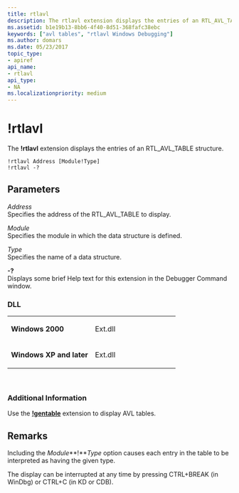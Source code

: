 ```yaml
---
title: rtlavl
description: The rtlavl extension displays the entries of an RTL_AVL_TABLE structure.
ms.assetid: b1e19b13-8bb6-4f40-8d51-368fafc38ebc
keywords: ["avl tables", "rtlavl Windows Debugging"]
ms.author: domars
ms.date: 05/23/2017
topic_type:
- apiref
api_name:
- rtlavl
api_type:
- NA
ms.localizationpriority: medium
---
```


# !rtlavl


The **!rtlavl** extension displays the entries of an RTL\_AVL\_TABLE structure.

```
!rtlavl Address [Module!Type]
!rtlavl -?
```

## <span id="Parameters"></span><span id="parameters"></span><span id="PARAMETERS"></span>Parameters


<span id="_______Address______"></span><span id="_______address______"></span><span id="_______ADDRESS______"></span> *Address*   
Specifies the address of the RTL\_AVL\_TABLE to display.

<span id="_______Module______"></span><span id="_______module______"></span><span id="_______MODULE______"></span> *Module*   
Specifies the module in which the data structure is defined.

<span id="_______Type______"></span><span id="_______type______"></span><span id="_______TYPE______"></span> *Type*   
Specifies the name of a data structure.

<span id="_______-_______"></span> **-?**   
Displays some brief Help text for this extension in the Debugger Command window.

### <span id="DLL"></span><span id="dll"></span>DLL

<table>
<colgroup>
<col width="50%" />
<col width="50%" />
</colgroup>
<tbody>
<tr class="odd">
<td align="left"><p><strong>Windows 2000</strong></p></td>
<td align="left"><p>Ext.dll</p></td>
</tr>
<tr class="even">
<td align="left"><p><strong>Windows XP and later</strong></p></td>
<td align="left"><p>Ext.dll</p></td>
</tr>
</tbody>
</table>

 

### <span id="Additional_Information"></span><span id="additional_information"></span><span id="ADDITIONAL_INFORMATION"></span>Additional Information

Use the [**!gentable**](-gentable.md) extension to display AVL tables.

Remarks
-------

Including the *Module***!***Type* option causes each entry in the table to be interpreted as having the given type.

The display can be interrupted at any time by pressing CTRL+BREAK (in WinDbg) or CTRL+C (in KD or CDB).

 

 





